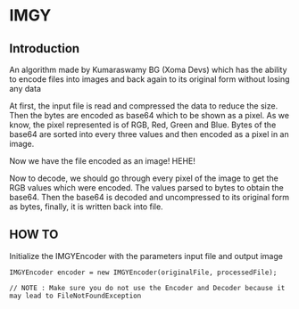 # IMGY
## Introduction

An algorithm made by Kumaraswamy BG (Xoma Devs) which has the ability to encode files into images and back again to its original form without losing any data

At first, the input file is read and compressed the data to reduce the size. Then the bytes are encoded as base64 which to be shown as a pixel. As we know, the pixel represented is of RGB, Red, Green and Blue. Bytes of the base64 are sorted into every three values and then encoded as a pixel in an image.

Now we have the file encoded as an image! HEHE!

Now to decode, we should go through every pixel of the image to get the RGB values which were encoded. The values parsed to bytes to obtain the base64. Then the base64 is decoded and uncompressed to its original form as bytes, finally, it is written back into file.

## HOW TO

Initialize the IMGYEncoder with the parameters input file and output image

```
IMGYEncoder encoder = new IMGYEncoder(originalFile, processedFile);

// NOTE : Make sure you do not use the Encoder and Decoder because it may lead to FileNotFoundException
```
